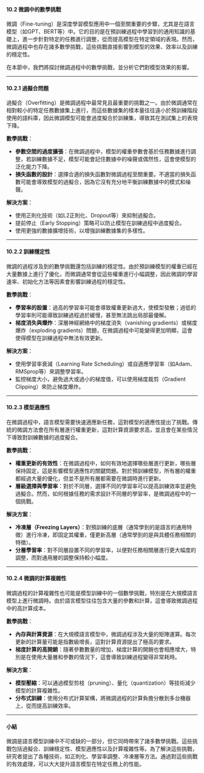 #### **10.2 微調中的數學挑戰**

微調（Fine-tuning）是深度學習模型應用中一個至關重要的步驟，尤其是在語言模型（如GPT、BERT等）中。它的目的是在預訓練過程中學習到的通用知識的基礎上，進一步針對特定的任務進行調整，從而提高模型在特定領域的表現。然而，微調過程中也存在諸多數學挑戰，這些挑戰直接影響到模型的效果、效率以及訓練的穩定性。

在本節中，我們將探討微調過程中的數學挑戰，並分析它們對模型效果的影響。

---

#### **10.2.1 過擬合問題**

過擬合（Overfitting）是微調過程中最常見且最重要的挑戰之一。由於微調通常在相對較小的特定任務數據集上進行，而這些數據集的樣本量往往遠小於預訓練階段使用的語料庫，因此微調模型可能會過度擬合於訓練集，導致其在測試集上的表現下降。

**數學挑戰**：
- **參數空間的過度擴張**：在微調過程中，模型的權重參數會基於任務數據進行調整，若訓練數據不足，模型可能會記住數據中的噪聲或偶然性，這會使模型的泛化能力下降。
- **損失函數的設計**：選擇合適的損失函數對微調過程至關重要。不適當的損失函數可能會導致模型的過擬合，因為它沒有充分地平衡訓練數據中的模式和噪聲。

**解決方案**：
- 使用正則化技術（如L2正則化、Dropout等）來抑制過擬合。
- 提前停止（Early Stopping）策略可以防止模型在訓練過程中過度擬合。
- 使用更強的數據擴增技術，以增強訓練數據集的多樣性。

---

#### **10.2.2 訓練穩定性**

微調的過程涉及到的數學挑戰還包括訓練的穩定性。由於預訓練模型的權重已經在大量數據上進行了優化，而微調通常會從這些權重進行小幅調整，因此微調的學習速率、初始化方法等因素會影響訓練過程的穩定性。

**數學挑戰**：
- **學習率的設置**：過高的學習率可能會導致權重更新過大，使模型發散；過低的學習率則可能導致訓練過程過於緩慢，甚至無法跳出局部最優解。
- **梯度消失與爆炸**：深層神經網絡中的梯度消失（vanishing gradients）或梯度爆炸（exploding gradients）問題，在微調過程中可能變得更加明顯，這會使得模型在訓練過程中無法有效更新。

**解決方案**：
- 使用學習率衰減（Learning Rate Scheduling）或自適應學習率（如Adam、RMSprop等）來調整學習率。
- 監控梯度大小，避免過大或過小的梯度值，可以使用梯度裁剪（Gradient Clipping）來防止梯度爆炸。

---

#### **10.2.3 模型適應性**

在微調過程中，語言模型需要快速適應新任務，這對模型的適應性提出了挑戰。傳統的微調方法會在所有層進行權重更新，這對計算資源要求高，並且會在某些情況下導致對訓練數據的過度擬合。

**數學挑戰**：
- **權重更新的有效性**：在微調過程中，如何有效地選擇哪些層進行更新，哪些層保持固定，這是影響模型適應性的關鍵問題。對於預訓練模型，所有層的權重都經過大量的優化，但並不是所有層都需要在微調時進行更新。
- **層級選擇與學習率**：對於不同層，選擇不同的學習率可以提高訓練效率並避免過擬合。然而，如何根據任務的需求設計不同層的學習率，是微調過程中的一個挑戰。

**解決方案**：
- **冷凍層（Freezing Layers）**：對預訓練的底層（通常學到的是語言的通用特徵）進行冷凍，即固定其權重，僅更新高層（通常學到的是與具體任務相關的特徵）。
- **分層學習率**：對不同層設置不同的學習率，以便對任務相關層進行更大幅度的調整，而對通用層的調整保持較小幅度。

---

#### **10.2.4 微調的計算複雜性**

微調過程的計算複雜性也可能是模型訓練中的一個數學挑戰，特別是在大規模語言模型上進行微調時。由於語言模型往往包含大量的參數和計算，這會導致微調過程中的高計算成本。

**數學挑戰**：
- **內存與計算資源**：在大規模語言模型中，微調過程涉及大量的矩陣運算。每次更新的計算量可能是指數級增長，這對計算資源提出了極高的要求。
- **梯度計算的高開銷**：隨著參數數量的增加，梯度計算的開銷也會相應增大，特別是在使用大量層和參數的情況下，這會導致訓練過程變得非常耗時。

**解決方案**：
- **模型壓縮**：可以通過模型剪枝（pruning）、量化（quantization）等技術減少模型的計算複雜性。
- **分布式訓練**：使用分布式計算架構，將微調過程的計算負擔分散到多台機器上，從而提高訓練效率。

---

#### **小結**

微調是語言模型訓練中不可或缺的一部分，但它同時帶來了諸多數學挑戰。這些挑戰包括過擬合、訓練穩定性、模型適應性以及計算複雜性等。為了解決這些挑戰，研究者提出了各種技術，如正則化、學習率調整、冷凍層等方法。通過對這些挑戰的有效處理，可以大大提升語言模型在特定任務上的性能。